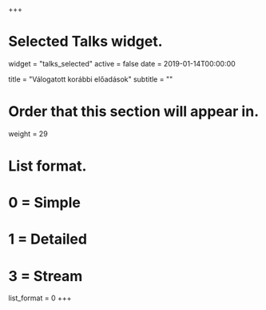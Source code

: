 +++
# Selected Talks widget.
widget = "talks_selected"
active = false
date = 2019-01-14T00:00:00

title = "Válogatott korábbi előadások"
subtitle = ""

# Order that this section will appear in.
weight = 29

# List format.
#   0 = Simple
#   1 = Detailed
#   3 = Stream
list_format = 0
+++
